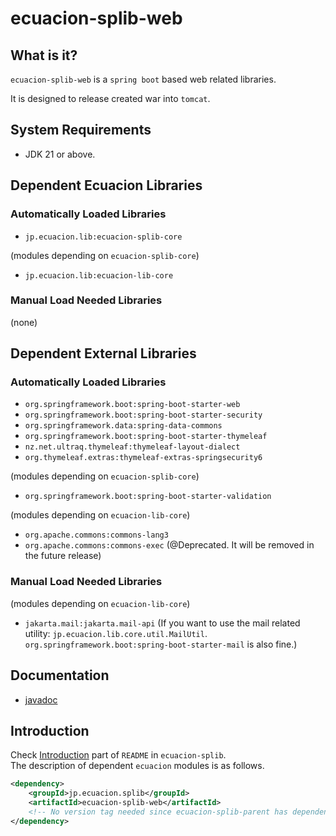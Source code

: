 # ecuacion-splib-web

## What is it?

`ecuacion-splib-web` is a `spring boot` based web related libraries.

It is designed to release created war into `tomcat`.

## System Requirements

- JDK 21 or above.

## Dependent Ecuacion Libraries

### Automatically Loaded Libraries

- `jp.ecuacion.lib:ecuacion-splib-core`

(modules depending on `ecuacion-splib-core`)
- `jp.ecuacion.lib:ecuacion-lib-core`

### Manual Load Needed Libraries

(none)

## Dependent External Libraries

### Automatically Loaded Libraries

- `org.springframework.boot:spring-boot-starter-web`
- `org.springframework.boot:spring-boot-starter-security`
- `org.springframework.data:spring-data-commons`
- `org.springframework.boot:spring-boot-starter-thymeleaf`
- `nz.net.ultraq.thymeleaf:thymeleaf-layout-dialect`
- `org.thymeleaf.extras:thymeleaf-extras-springsecurity6`

(modules depending on `ecuacion-splib-core`)
- `org.springframework.boot:spring-boot-starter-validation`

(modules depending on `ecuacion-lib-core`)
- `org.apache.commons:commons-lang3`
- `org.apache.commons:commons-exec` (@Deprecated. It will be removed in the future release)

### Manual Load Needed Libraries

(modules depending on `ecuacion-lib-core`)
- `jakarta.mail:jakarta.mail-api` (If you want to use the mail related utility: `jp.ecuacion.lib.core.util.MailUtil`. `org.springframework.boot:spring-boot-starter-mail` is also fine.)


## Documentation

- [javadoc](https://javadoc.ecuacion.jp/apidocs/ecuacion-splib-web/)

## Introduction

Check [Introduction](https://github.com/ecuacion-jp/ecuacion-splib) part of `README` in `ecuacion-splib`.  
The description of dependent `ecuacion` modules is as follows.

```xml
<dependency>
    <groupId>jp.ecuacion.splib</groupId>
    <artifactId>ecuacion-splib-web</artifactId>
    <!-- No version tag needed since ecuacion-splib-parent has dependencyManagement versions. -->
</dependency>
```

